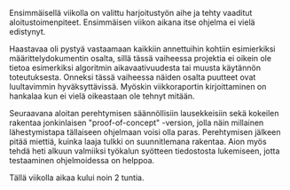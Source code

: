Ensimmäisellä viikolla on valittu harjoitustyön aihe ja tehty vaaditut aloitustoimenpiteet. Ensimmäisen viikon aikana itse ohjelma ei vielä edistynyt.

Haastavaa oli pystyä vastaamaan kaikkiin annettuihin kohtiin esimierkiksi määrittelydokumentin osalta, sillä tässä vaiheessa projektia ei oikein ole tietoa esimerkiksi algoritmin aikavaativuudesta tai muusta käytännön toteutuksesta. Onneksi tässä vaiheessa näiden osalta puutteet ovat luultavimmin hyväksyttävissä. Myöskin viikkoraportin kirjoittaminen on hankalaa kun ei vielä oikeastaan ole tehnyt mitään.

Seuraavana aloitan perehtymisen säännöllisiin lausekkeisiin sekä kokeilen rakentaa jonkinlaisen "proof-of-concept" -version, jolla näin millainen lähestymistapa tällaiseen ohjelmaan voisi olla paras. Perehtymisen jälkeen pitää miettiä, kuinka laaja tulkki on suunnitlemana rakentaa. Aion myös tehdä heti alkuun valmiiksi työkalun syötteen tiedostosta lukemiseen, jotta testaaminen ohjelmoidessa on helppoa.

Tällä viikolla aikaa kului noin 2 tuntia.
